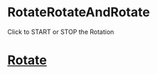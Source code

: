 # RotateRotateAndRotate
Click to  START or STOP the Rotation

# <a href = "https://prince4panwar.github.io/RotateRotateAndRotate/">Rotate</a>
